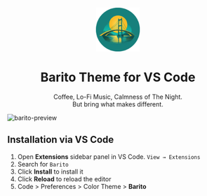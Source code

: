 <p align="center">
  <img alt="Barito Logo" src="https://raw.githubusercontent.com/levensspel/barito-theme-vsce/master/images/logo.png" width="100" />
</p>
<h1 align="center">
  Barito Theme for VS Code
</h1>
<p align="center">
  Coffee, Lo-Fi Music, Calmness of The Night. <br>
  But bring what makes different.
</p>

![barito-preview]("https://raw.githubusercontent.com/levensspel/barito-theme-vsce/master/images/preview.png")

## Installation via VS Code

1. Open **Extensions** sidebar panel in VS Code. `View → Extensions`
2. Search for `Barito`
3. Click **Install** to install it
4. Click **Reload** to reload the editor
5. Code > Preferences > Color Theme > **Barito**
